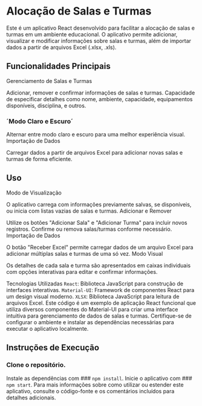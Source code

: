 # Alocação de Salas e Turmas

Este é um aplicativo React desenvolvido para facilitar a alocação de salas e turmas em um ambiente educacional. O aplicativo permite adicionar, visualizar e modificar informações sobre salas e turmas, além de importar dados a partir de arquivos Excel (.xlsx, .xls).

## Funcionalidades Principais
Gerenciamento de Salas e Turmas

Adicionar, remover e confirmar informações de salas e turmas.
Capacidade de especificar detalhes como nome, ambiente, capacidade, equipamentos disponíveis, disciplina, e outros.
### ´Modo Claro e Escuro´

Alternar entre modo claro e escuro para uma melhor experiência visual.
Importação de Dados

Carregar dados a partir de arquivos Excel para adicionar novas salas e turmas de forma eficiente.
## Uso
Modo de Visualização

O aplicativo carrega com informações previamente salvas, se disponíveis, ou inicia com listas vazias de salas e turmas.
Adicionar e Remover

Utilize os botões "Adicionar Sala" e "Adicionar Turma" para incluir novos registros.
Confirme ou remova salas/turmas conforme necessário.
Importação de Dados

O botão "Receber Excel" permite carregar dados de um arquivo Excel para adicionar múltiplas salas e turmas de uma só vez.
Modo Visual

Os detalhes de cada sala e turma são apresentados em caixas individuais com opções interativas para editar e confirmar informações.

Tecnologias Utilizadas
`React`: Biblioteca JavaScript para construção de interfaces interativas.
`Material-UI`: Framework de componentes React para um design visual moderno.
`XLSX`: Biblioteca JavaScript para leitura de arquivos Excel.
Este código é um exemplo de aplicação React funcional que utiliza diversos componentes do Material-UI para criar uma interface intuitiva para gerenciamento de dados de salas e turmas. Certifique-se de configurar o ambiente e instalar as dependências necessárias para executar o aplicativo localmente.


## Instruções de Execução

### Clone o repositório.
Instale as dependências com ### `npm install`.
Inicie o aplicativo com ### `npm start`.
Para mais informações sobre como utilizar ou estender este aplicativo, consulte o código-fonte e os comentários incluídos para detalhes adicionais.



